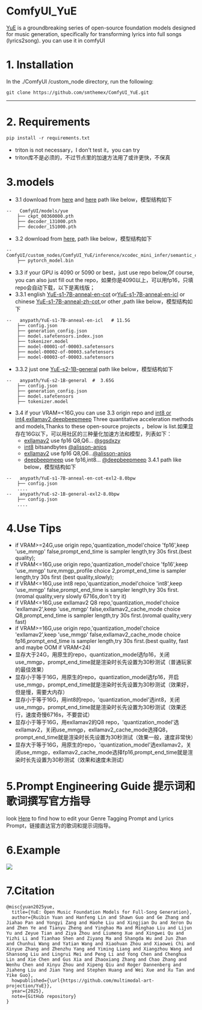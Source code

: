 # ComfyUI_YuE
[YuE](https://github.com/multimodal-art-projection/YuE) is a groundbreaking series of open-source foundation models designed for music generation, specifically for transforming lyrics into full songs (lyrics2song). you can use it in comfyUI

# 1. Installation

In the ./ComfyUI /custom_node directory, run the following:   
```
git clone https://github.com/smthemex/ComfyUI_YuE.git
```
---

# 2. Requirements  
```
pip install -r requirements.txt
```
* triton is not necessary，I don't test it，you can try
* triton库不是必须的，不过节点里的加速方法用了或许更快，不保真

# 3.models
* 3.1 download from [here](https://huggingface.co/m-a-p/xcodec_mini_infer/tree/main/final_ckpt) and [here](https://huggingface.co/m-a-p/YuE-upsampler/tree/main) path like below，模型结构如下
```
--   ComfyUI/models/yue
    ├── ckpt_00360000.pth
    ├── decoder_131000.pth
    ├── decoder_151000.pth
```
* 3.2 download from [here](https://huggingface.co/m-a-p/xcodec_mini_infer/tree/main/semantic_ckpts/hf_1_325000), path like below，模型结构如下
```
--   ComfyUI/custom_nodes/ComfyUI_YuE/inference/xcodec_mini_infer/semantic_ckpts/hf_1_325000/
    ├── pytorch_model.bin
```

* 3.3 if your GPU is 4090 or 5090 or best，just use repo below,Of course, you can also just fill out the repo，如果你是4090以上，可以用fp16，只填repo会自动下载，以下是离线版；   
* 3.3.1 english [YuE-s1-7B-anneal-en-cot](https://huggingface.co/m-a-p/YuE-s1-7B-anneal-en-cot) or[YuE-s1-7B-anneal-en-icl](https://huggingface.co/m-a-p/YuE-s1-7B-anneal-en-icl)  or chinese [YuE-s1-7B-anneal-zh-cot](https://huggingface.co/m-a-p/YuE-s1-7B-anneal-zh-cot),or other ,path like below，模型结构如下
```
--   anypath/YuE-s1-7B-anneal-en-icl   # 11.5G
    ├── config.json
    ├── generation_config.json
    ├── model.safetensors.index.json
    ├── tokenizer.model
    ├── model-00001-of-00003.safetensors
    ├── model-00002-of-00003.safetensors
    ├── model-00003-of-00003.safetensors
```
* 3.3.2 just one  [YuE-s2-1B-general](https://huggingface.co/m-a-p/YuE-s2-1B-general/tree/main) path like below，模型结构如下
```
--   anypath/YuE-s2-1B-general  #  3.65G
    ├── config.json
    ├── generation_config.json
    ├── model.safetensors
    ├── tokenizer.model
```
* 3.4 if your VRAM=<16G,you can use 3.3 origin repo and [int8 or int4](https://github.com/alisson-anjos/YuE-Interface),[exllamav2](https://github.com/sgsdxzy/YuE-exllamav2),[deepbeepmeep](https://github.com/deepbeepmeep/YuEGP) Three quantitative acceleration methods and models,Thanks to these open-source projects ，below is list.如果显存在16G以下，可以用社区的三种量化加速方法和模型，列表如下：
  - [exllamav2](https://huggingface.co/Doctor-Shotgun/YuE-s1-7B-anneal-en-cot-exl2) use fp16 Q8,Q6... [@sgsdxzy](https://github.com/sgsdxzy)
  - [int8](https://huggingface.co/Alissonerdx/YuE-s1-7B-anneal-en-cot-int8)  bitsandbytes  [@alisson-anjos](https://github.com/alisson-anjos)
  - [exllamav2](https://huggingface.co/collections/Alissonerdx/yue-models-exllamav2-67a539be76b5225ebda95323)   use fp16 Q8,Q6...[@alisson-anjos](https://github.com/alisson-anjos)
  - [deepbeepmeep](https://github.com/deepbeepmeep/YuEGP) use fp16,int8... [@deepbeepmeep](https://github.com/deepbeepmeep)
 3.4.1 path like below，模型结构如下
```
--   anypath/YuE-s1-7B-anneal-en-cot-exl2-8.0bpw
    ├── config.json
    ....
--   anypath/YuE-s2-1B-general-exl2-8.0bpw 
    ├── config.json
    ....
```
# 4.Use Tips
* if VRAM>=24G,use origin repo,'quantization_model'choice 'fp16',keep 'use_mmgp' false,prompt_end_time is sampler length,try 30s first.(best quality);
* if VRAM<=16G,use origin repo,'quantization_model'choice 'fp16',keep 'use_mmgp' ture,mmgp_profile choice 2,prompt_end_time is sampler length,try 30s first (best quality,slowly);
* if VRAM<=16G,use int8 repo,'quantization_model'choice 'int8',keep 'use_mmgp' false,prompt_end_time is sampler length,try 30s first.(nromal quality,very slowly 6716s,don't try it)
* if VRAM<=16G,use exllamav2 Q8 repo,'quantization_model'choice 'exllamav2',keep 'use_mmgp' false,exllamav2_cache_mode choice Q8,prompt_end_time is sampler length,try 30s first.(nromal quality,very fast)
* if VRAM>=16G,use origin repo,'quantization_model'choice 'exllamav2',keep 'use_mmgp' false,exllamav2_cache_mode choice fp16,prompt_end_time is sampler length,try 30s first.(best quality, fast and maybe OOM if VRAM<24)
* 显存大于24G，用原生的repo，quantization_model选fp16，关闭use_mmgp，prompt_end_time就是渲染时长先设置为30秒测试（普通玩家的最佳效果）
* 显存小于等于16G，用原生的repo，quantization_model选fp16，开启use_mmgp，prompt_end_time就是渲染时长先设置为30秒测试（效果好，但是慢，需要大内存）
* 显存小于等于16G，用int8的repo，'quantization_model'选int8，关闭use_mmgp，prompt_end_time就是渲染时长先设置为30秒测试（效果还行，速度奇慢6716s，不要尝试）
* 显存小于等于16G，用exllamav2的Q8 repo，'quantization_model'选exllamav2，关闭use_mmgp，exllamav2_cache_mode选择Q8，prompt_end_time就是渲染时长先设置为30秒测试（效果一般，速度非常快）
* 显存大于等于16G，用原生的repo，'quantization_model'选exllamav2，关闭use_mmgp，exllamav2_cache_mode选择fp16,prompt_end_time就是渲染时长先设置为30秒测试（效果和速度未测试）

# 5.Prompt Engineering Guide 提示词和歌词撰写官方指导
look [Here](https://github.com/multimodal-art-projection/YuE?tab=readme-ov-file#prompt-engineering-guide) to find how to edit your Genre Tagging Prompt and Lyrics Prompt，链接直达官方的歌词和提示词指导。
  
# 6.Example

![](https://github.com/smthemex/ComfyUI_YuE/blob/main/example.png)

# 7.Citation
```
@misc{yuan2025yue,
  title={YuE: Open Music Foundation Models for Full-Song Generation},
  author={Ruibin Yuan and Hanfeng Lin and Shawn Guo and Ge Zhang and Jiahao Pan and Yongyi Zang and Haohe Liu and Xingjian Du and Xeron Du and Zhen Ye and Tianyu Zheng and Yinghao Ma and Minghao Liu and Lijun Yu and Zeyue Tian and Ziya Zhou and Liumeng Xue and Xingwei Qu and Yizhi Li and Tianhao Shen and Ziyang Ma and Shangda Wu and Jun Zhan and Chunhui Wang and Yatian Wang and Xiaohuan Zhou and Xiaowei Chi and Xinyue Zhang and Zhenzhu Yang and Yiming Liang and Xiangzhou Wang and Shansong Liu and Lingrui Mei and Peng Li and Yong Chen and Chenghua Lin and Xie Chen and Gus Xia and Zhaoxiang Zhang and Chao Zhang and Wenhu Chen and Xinyu Zhou and Xipeng Qiu and Roger Dannenberg and Jiaheng Liu and Jian Yang and Stephen Huang and Wei Xue and Xu Tan and Yike Guo}, 
  howpublished={\url{https://github.com/multimodal-art-projection/YuE}},
  year={2025},
  note={GitHub repository}
}
```

